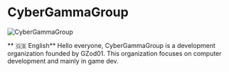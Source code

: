 # CyberGammaGroup
![CyberGammaGroup](https://api.gzod01.fr/cggicon.gif)

** :uk: English** 
Hello everyone,
CyberGammaGroup is a development organization founded by GZod01.
This organization focuses on computer development and mainly in game dev.
